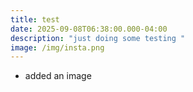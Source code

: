 ```yaml
---
title: test
date: 2025-09-08T06:38:00.000-04:00
description: "just doing some testing "
image: /img/insta.png
---
```

* added an image
